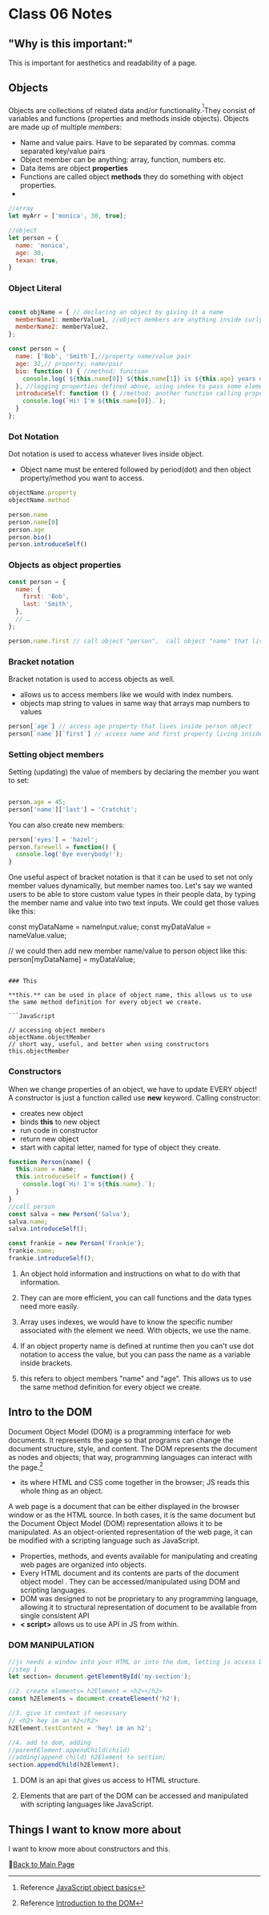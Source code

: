 # Class 06 Notes

## "Why is this important:"

This is important for aesthetics and readability of a page.

## Objects

Objects are collections of related data and/or functionality.<sup>[^1]</sup>They consist of variables and functions (properties and methods inside objects). Objects are made up of multiple *members*:

- Name and value pairs. Have to be separated by commas. comma separated key/value pairs
- Object member can be anything: array, function, numbers etc. 
- Data items are object **properties**
- Functions are called object **methods** they do something with object properties.
- 

```JavaScript
//array
let myArr = ['monica', 30, true];

//object 
let person = {
  name: 'monica',
  age: 30,
  texan: true,
}
```

### Object Literal 

``` JavaScript

const objName = { // declaring an object by giving it a name
  memberName1: memberValue1, //object members are anything inside curly brackets
  memberName2: memberValue2, 
};
```

```Javascript
const person = {
  name: ['Bob', 'Smith'],//property name/value pair 
  age: 32,// property; name/pair
  bio: function () { //method; function
    console.log(`${this.name[0]} ${this.name[1]} is ${this.age} years old.`);
  }, //logging properties defined above, using index to pass some elements in array
  introduceSelf: function () { //method; another function calling property above by index
    console.log(`Hi! I'm ${this.name[0]}.`);
  }
};
```
### Dot Notation

Dot notation is used to access whatever lives inside object.

- Object name must be entered followed by period(dot)  and then object property/method you want to access.

```JavaScript
objectName.property
objectName.method

person.name
person.name[0]
person.age
person.bio()
person.introduceSelf()
```

### Objects as object properties

```JavaScript
const person = {
  name: {
    first: 'Bob',
    last: 'Smith',
  },
  // …
};

person.name.first // call object "person",  call object "name" that lives inside object "person", access element "first" that is member of object "name"
```

### Bracket notation

Bracket notation is used to access objects as well.

- allows us to access members like we would with index numbers.
- objects map string to values in same way that arrays map numbers to values


```JavaScript
person[`age`] // access age property that lives inside person object
person[`name`][`first`] // access name and first property living inside object
```
### Setting object members

Setting (updating) the value of members by declaring the member you want to set:

```JavaScript

person.age = 45;
person['name']['last'] = 'Cratchit';

```

You can also create new members:

```JavaScript
person['eyes'] = 'hazel';
person.farewell = function() {
  console.log('Bye everybody!');
}
```
One useful aspect of bracket notation is that it can be used to set not only member values dynamically, but member names too. Let's say we wanted users to be able to store custom value types in their people data, by typing the member name and value into two text inputs. We could get those values like this:


const myDataName = nameInput.value;
const myDataValue = nameValue.value;

// we could then add new member name/value to person object like this:
person[myDataName] = myDataValue;

```

### This 

**this.** can be used in place of object name, this allows us to use the same method definition for every object we create.  

```JavaScript

// accessing object members 
objectName.objectMember
// short way, useful, and better when using constructors
this.objectMember

```

### Constructors

When we change properties of an object, we have to update EVERY object!
A constructor is just a function called use **new** keyword. Calling constructor:

- creates new object
- binds **this** to new object
- run code in constructor
- return new object
- start with capital letter, named for type of object they create.

```JavaScript
function Person(name) {
  this.name = name;
  this.introduceSelf = function() {
    console.log(`Hi! I'm ${this.name}.`);
  }
}
//call person
const salva = new Person('Salva');
salva.name;
salva.introduceSelf();

const frankie = new Person('Frankie');
frankie.name;
frankie.introduceSelf();

```

1. An object hold information and instructions on what to do with that information.

2. They can  are more efficient, you can call functions and the data types need more easily.

3. Array uses indexes, we would have to know the specific number associated with the element we need. With objects, we use the name. 

4. If an object property name is defined at runtime then you can't use dot notation to access the value, but you can pass the name as a variable inside brackets.

5. this refers to object members "name" and "age". This allows us to use the same method definition for every object we create.  

## Intro to the DOM

Document Object Model (DOM) is a programming interface for web documents. It represents the page so that programs can change the document structure, style, and content. The DOM represents the document as nodes and objects; that way, programming languages can interact with the page.[^2]

- its where HTML and CSS come together in the browser; JS reads this whole thing as an object.

A web page is a document that can be either displayed in the browser window or as the HTML source. In both cases, it is the same document but the Document Object Model (DOM) representation allows it to be manipulated. As an object-oriented representation of the web page, it can be modified with a scripting language such as JavaScript.

- Properties, methods, and events available for manipulating and creating web pages are organized into objects.
- Every HTML document and its contents are parts of the document object model . They can be accessed/manipulated using DOM and  scripting languages. 
- DOM was designed to not be proprietary to any programming language, allowing it to structural representation of document to be available from single consistent API
- **< script>** allows us to use API in JS from within.


### DOM MANIPULATION

``` Javascript
//js needs a window into your HTML or into the dom, letting js access DOM 
//step 1
let section= document.getElementById('my-section');

//2. create elements= h2Element = <h2></h2>
const h2Elements = document.createElement('h2');

//3. give it context if necessary
// <h2> hey im an h2</h2>
h2Element.textContent = 'hey! im an h2';

//4. add to dom, adding 
//parentElement.appendChild(child)
//adding(append child) h2Element to section; 
section.appendChild(h2Element);

```

1. DOM is an api that gives us access to HTML structure.

2. Elements that are part of the DOM can be accessed and manipulated with scripting languages like JavaScript. 

## Things I want to know more about

I want to know more about constructors and this. 

[^1]: Reference [JavaScript object basics](https://developer.mozilla.org/en-US/docs/Learn/JavaScript/Objects/Basics)

[^2]: Reference [Introduction to the DOM](https://developer.mozilla.org/en-US/docs/Web/API/Document_Object_Model/Introduction)

📔[Back to Main Page](README.md)
